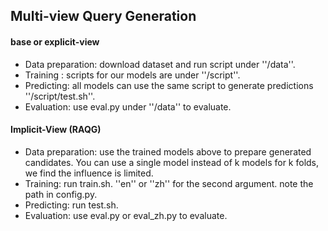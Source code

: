 ## Multi-view Query Generation

#### base or explicit-view

* Data preparation: download dataset and run script under ''/data''.
* Training : scripts for our models are under ''/script''.
* Predicting: all models can use the same script to generate predictions ''/script/test.sh''.
* Evaluation: use eval.py under ''/data'' to evaluate.

#### Implicit-View (RAQG)

* Data preparation: use the trained models above to prepare generated candidates. You can use a single model instead of k models for k folds, we find the influence is limited.
* Training: run train.sh. ''en'' or ''zh'' for the second argument. note the path in config.py.
* Predicting: run test.sh.
* Evaluation: use eval.py or eval_zh.py to evaluate.


